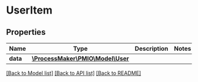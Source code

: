 # UserItem

## Properties
Name | Type | Description | Notes
------------ | ------------- | ------------- | -------------
**data** | [**\ProcessMaker\PMIO\Model\User**](User.md) |  | 

[[Back to Model list]](../README.md#documentation-for-models) [[Back to API list]](../README.md#documentation-for-api-endpoints) [[Back to README]](../README.md)


